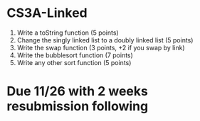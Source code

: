 CS3A-Linked
===========

1.  Write a toString function (5 points)
2.  Change the singly linked list to a doubly linked list (5 points)
3.  Write the swap function (3 points, +2 if you swap by link)
3.  Write the bubblesort function (7 points)
4.  Write any other sort function (5 points)

# Due 11/26 with 2 weeks resubmission following
